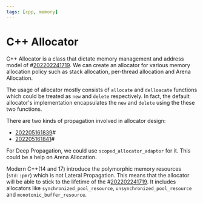 ```yaml
---
tags: [cpp, memory]
---
```


# C++ Allocator

C++ Allocator is a class that dictate memory management and address model of
#[202202241719](202202241719.md). We can create an allocator for various memory allocation
policy such as stack allocation, per-thread allocation and Arena Allocation.

The usage of allocator mostly consists of `allocate` and `delloacate` functions
which could be treated as `new` and `delete` respectively. In fact, the default
allocator's implementation encapsulates the `new` and `delete` using the these
two functions.

There are two kinds of propagation involved in allocator design:
- [202205161839](202205161839.md)#
- [202205161841](202205161841.md)#

For Deep Propagation, we could use `scoped_allocator_adaptor` for it. This could
be a help on Arena Allocation.

Modern C++(14 and 17) introduce the polymorphic memory resources (`std::pmr`)
which is not Lateral Propagation. This means that the allocator will be able to
stick to the lifetime of the #[202202241719](202202241719.md). It includes allocators like
`synchronized_pool_resource`, `unsynchronized_pool_resource` and
`monotonic_buffer_resource`.
